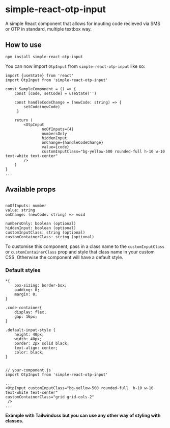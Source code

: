 # simple-react-otp-input

A simple React component that allows for inputing code recieved via SMS or OTP in standard, multiple textbox way.

## How to use

```
npm install simple-react-otp-input
```

You can now import `OtpInput` from `simple-react-otp-input` like so:

```
import {useState} from 'react'
import OtpInput from 'simple-react-otp-input'

const SampleComponent = () => {
    const [code, setCode] = useState('')

    const handleCodeChange = (newCode: string) => {
        setCode(newCode)
     }

    return (
        <OtpInput
                noOfInputs={4}
                numbersOnly
                hiddenInput
                onChange={handleCodeChange}
                value={code}
                customInputClass="bg-yellow-500 rounded-full h-10 w-10 text-white text-center"
        />
    )
}
...
```

## Available props

```

noOfInputs: number
value: string
onChange: (newCode: string) => void

numbersOnly: boolean (optional)
hiddenInput: boolean (optional)
customInputClass: string (optional)
customContainerClass: string (optional)

```

To customise this component, pass in a class name to the `customInputClass` or `customContainerClass` prop and style that class name in your custom CSS.
Otherwise the component will have a default style.

### Default styles

```
*{
    box-sizing: border-box;
    padding: 0;
    margin: 0;
}

.code-container{
    display: flex;
    gap: 16px;
}

.default-input-style {
    height: 40px;
    width: 40px;
    border: 2px solid black;
    text-align: center;
    color: black;
}
```

```

// your-component.js
import OtpInput from 'simple-react-otp-input'

...
<OtpInput customInputClass="bg-yellow-500 rounded-full  h-10 w-10 text-white text-center"
customContainerClass="grid grid-cols-2"
 />
...

```

**Example with Tailwindcss but you can use any other way of styling with classes.**
